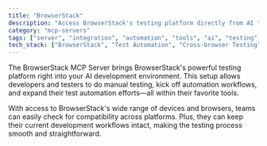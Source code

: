 ```yaml
---
title: "BrowserStack"
description: "Access BrowserStack's testing platform directly from AI tools for manual and automated testing."
category: "mcp-servers"
tags: ["server", "integration", "automation", "tools", "ai", "testing", "cross-platform"]
tech_stack: ["BrowserStack", "Test Automation", "Cross-browser Testing", "AI Development Environment"]
---
```


The BrowserStack MCP Server brings BrowserStack's powerful testing platform right into your AI development environment. This setup allows developers and testers to do manual testing, kick off automation workflows, and expand their test automation efforts—all within their favorite tools.

With access to BrowserStack's wide range of devices and browsers, teams can easily check for compatibility across platforms. Plus, they can keep their current development workflows intact, making the testing process smooth and straightforward.